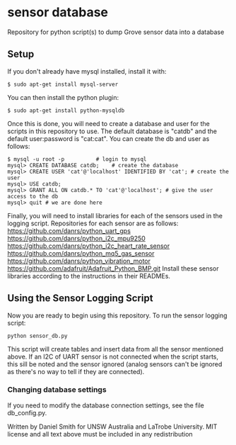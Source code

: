 # sensor database
Repository for python script(s) to dump Grove sensor data into a database

## Setup
If you don't already have mysql installed, install it with:
```
$ sudo apt-get install mysql-server
```

You can then install the python plugin:
```
$ sudo apt-get install python-mysqldb
```

Once this is done, you will need to create a database and user for the
scripts in this repository to use. The default database is "catdb" and the
default user:password is "cat:cat". You can create the db and user as follows:
```
$ mysql -u root -p          # login to mysql
mysql> CREATE DATABASE catdb;    # create the database
mysql> CREATE USER 'cat'@'localhost' IDENTIFIED BY 'cat'; # create the user
mysql> USE catdb;
mysql> GRANT ALL ON catdb.* TO 'cat'@'localhost'; # give the user access to the db
mysql> quit # we are done here
```

Finally, you will need to install libraries for each of the sensors used in the
logging script. Repositories for each sensor are as follows:
https://github.com/danrs/python_uart_gps
https://github.com/danrs/python_i2c_mpu9250
https://github.com/danrs/python_i2c_heart_rate_sensor
https://github.com/danrs/python_mq5_gas_sensor
https://github.com/danrs/python_vibration_motor
https://github.com/adafruit/Adafruit_Python_BMP.git
Install these sensor libraries according to the instructions in their READMEs.

## Using the Sensor Logging Script
Now you are ready to begin using this repository. To run the sensor logging script:
```
python sensor_db.py
```

This script will create tables and insert data from all the sensor mentioned above.
If an I2C of UART sensor is not connected when the script starts, this sill be
noted and the sensor ignored (analog sensors can't be ignored as there's no way to
tell if they are connected).


### Changing database settings
If you need to modify the database connection settings, see the file db_config.py.


Written by Daniel Smith for UNSW Australia and LaTrobe University. MIT license and all text above must be included in any redistribution

